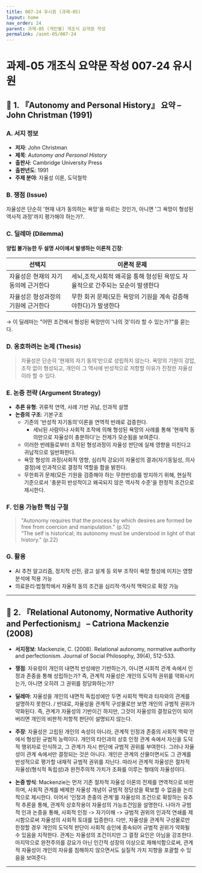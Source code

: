 ```yaml
---
title: 007-24 유시원 (과제-05)
layout: home
nav_order: 24
parent: 과제-05 (개인별) 개조식 요약문 작성
permalink: /asmt-05/007-24
---
```


# 과제-05 개조식 요약문 작성 007-24 유시원 

## 📘 1. 『Autonomy and Personal History』 요약 – John Christman (1991)   

### A. 서지 정보  
- **저자**: John Christman   
- **제목**: *Autonomy and Personal History*   
- **출판사**: Cambridge University Press    
- **출판년도**: 1991    
- **주제 분야**: 자율성 이론, 도덕철학   


### B. 쟁점 (Issue)  
자율성은 단순히 '현재 내가 동의하는 욕망'을 따르는 것인가, 아니면 '그 욕망이 형성된 역사적 과정'까지 평가해야 하는가?.   


### C. 딜레마 (Dilemma)  
**양립 불가능한 두 설명 사이에서 발생하는 이론적 긴장**:

| 선택지 | 이론적 문제 |
|--------|-------------|
| 자율성은 현재의 자기동의에 근거한다 | 세뇌,조작,사회적 왜곡을 통해 형성된 욕망도 자율적으로 간주되는 모순이 발생한다 |
| 자율성은 형성과정의 기원에 근거한다 | 무한 회귀 문제(모든 욕망의 기원을 계속 검증해야한다)가 발생한다 |  

→ 이 딜레마는 "어떤 조건에서 형성된 욕망만이 '나의 것'이라 할 수 있는가?"를 묻는다. 


### D. 옹호하려는 논제 (Thesis)  
> 자율성은 단순히 '현재의 자기 동의'만으로 성립하지 않는다. 욕망의 기원이 강압, 조작 없이 형성되고, 개인이 그 역사에 반성적으로 저항할 이유가 진정한 자율성이라 할 수 있다.  


### E. 논증 전략 (Argument Strategy)  
- **추론 유형**: 귀류적 연역, 사례 기반 귀납, 인과적 설명   
- **논증의 구조**:
  기본구조
  - 기존의 '반성적 자기동의'이론을 연역적 반례로 검증한다.    
    - 세뇌된 사람이나 사회적 조작에 의해 형성된 욕망의 사례를 통해 '현재적 동의만으로 자율성이 충분하다'는 전제가 모순됨을 보여준다.   
  - 이러한 반례들로부터 조작된 형성과정이 자율성 판단에 실제 영향을 미친다고 귀납적으로 일반화한다.       
  - 욕망 형성의 과정(사회적 영향, 심리적 강요)이 자율성의 결과(자기동일성, 의사결정)에 인과적으로 결정적 역할을 함을 밝힌다. 
  - 무한회귀 문제(모든 기원을 검증해야 하는 무한반성)를 방지하기 위해, 현실적 기준으로서 '충분히 반성적이고 왜곡되지 않은 역사적 수준'을 한정적 조건으로 제시한다.   


### F. 인용 가능한 핵심 구절
> "Autonomy requires that the process by which desires are formed be free from coercion and manipulation." (p.12)  
> “The self is historical; its autonomy must be understood in light of that history." (p.22)   


### G. 활용
- AI 추천 알고리즘, 정치적 선전, 광고 설계 등 외부 조작이 욕망 형성에 미치는 영향 분석에 적용 가능  
- 의료윤리·법철학에서 자율적 동의 조건을 심리적·역사적 맥락으로 확장 가능 


---

## 📘 2. 『Relational Autonomy, Normative Authority and Perfectionism』 – Catriona Mackenzie (2008)

- **서지정보**: Mackenzie, C. (2008). Relational autonomy, normative authority and perfectionism. Journal of Social Philosophy, 39(4), 512-533.   

- **쟁점**: 자유렁이 개인의 내면적 반성에만 기반하는가, 아니면 사회적 관계 속에서 인정과 존중을 통해 성립하는가? 즉, 관계적 자율성은 개인의 도덕적 권위를 약화시키는가, 아니면 오히려 그 권위를 정당화하는가?    
- **딜레마**: 자율성을 개인의 내면적 독립성에만 두면 사회적 맥락과 타자와의 관계를 설명하지 못한다. / 반대로, 자율성을 관계적 구성물로만 보면 개인의 규범적 권위가 약화된다. 즉, 관계가 자율성의 기반이긴 하지만, 그것이 자율성의 결정요인이 되어버리면 개인의 비판적·저항적 판단이 설명되지 않는다.   
- **주장**: 자율성은 고립된 개인의 속성이 아니라, 관계적 인정과 존중의 사회적 맥락 안에서 형성된 규범적 능력이다. 개인의 타인과의 상호 인정 관계 속에서 자신을 도덕적 행위자로 인식하고, 그 관계가 자시 판단에 규범적 권위를 부여한다. 그러나 자율성이 관계 속에서만 결정되는 것은 아니다. 개인은 관계의 산물이면서도 그 관계를 반성적으로 평가할 내재적 규범적 권위를 지닌다. 따라서 관계적 자율성은 절차적 자율성(형식적 독립성)과 완전주의적 가치가 조화를 이루는 형태의 자율성이다.   
- **논증 방식**: Mackenzie는 먼저 기존 절차적 자율성 이론의 전제를 연역적으로 비판하며, 사회적 관계를 배제한 자율성 개념이 규범적 정당성을 확보할 수 없음을 논리적으로 제시한다. 이어서 '인정과 존중의 관계'를 자율성의 조건으로 확장하는 유추적 추론을 통해, 관계적 상호작용이 자율성의 가능조건임을 설명한다. 나아가 규범적 인과 논증을 통해, 사회적 인정 -> 자기이해 -> 규범적 권위의 인과적 연쇄를 제시함으로써 자율성의 사회적 토대를 입증한다. 다만, 자율성을 관계적 구성물로만 한정할 경우 개인의 도덕적 판단이 사회적 승인에 종속되어 규범적 권위가 약화될 수 있음을 지적한다. 관계는 자율성의 조건이지만 그 결정 요인은 아님을 강조한다. 마지막으로 완전주의를 강요가 아닌 인간적 성장의 이상으로 재해석함으로써, 관계적 자율성이 개인의 자유를 침해하지 않으면서도 실질적 가치 지향을 포괄할 수 있음을 보여준다.


---


